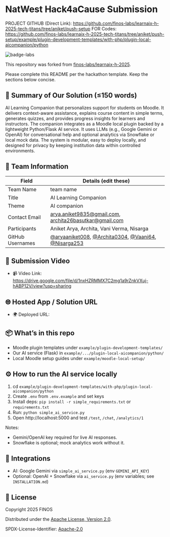# NatWest Hack4aCause Submission

PROJECT GITHUB (Direct Link): https://github.com/finos-labs/learnaix-h-2025-tech-titans/tree/aniket/push-setup
FOR Codes: https://github.com/finos-labs/learnaix-h-2025-tech-titans/tree/aniket/push-setup/example/plugin-development-templates/with-php/plugin-local-aicompanion/python


![badge-labs](https://user-images.githubusercontent.com/327285/230928932-7c75f8ed-e57b-41db-9fb7-a292a13a1e58.svg)

This repository was forked from [finos-labs/learnaix-h-2025](https://github.com/finos-labs/learnaix-h-2025).

Please complete this README per the hackathon template. Keep the sections below concise.

## 📄 Summary of Our Solution (≤150 words)
AI Learning Companion that personalizes support for students on Moodle. It delivers context-aware assistance, explains course content in simple terms, generates quizzes, and provides progress insights for learners and instructors. The companion integrates as a Moodle local plugin backed by a lightweight Python/Flask AI service. It uses LLMs (e.g., Google Gemini or OpenAI) for conversational help and optional analytics via Snowflake or local mock data. The system is modular, easy to deploy locally, and designed for privacy by keeping institution data within controlled environments.

## 👥 Team Information
| Field            | Details (edit these)                    |
| ---------------- | --------------------------------------- |
| Team Name        | team name                               |
| Title            | AI Learning Companion                   |
| Theme            | AI companion                            |
| Contact Email    | arya.aniket9835@gmail.com, archita26basutkar@gmail.com |
| Participants     | Aniket Arya, Archita, Vani Verma, Nisarga |
| GitHub Usernames | [@aryaaniket008](https://github.com/aryaaniket008), [@Archita0304](https://github.com/Archita0304), [@Vaani64](https://github.com/Vaani64), [@Nisarga253](https://github.com/Nisarga253) |

## 🎥 Submission Video
- 📹 Video Link: https://drive.google.com/file/d/1nxHZRMMX7C2mg1a9rZnkVXuj-hABP12V/view?usp=sharing

## 🌐 Hosted App / Solution URL
- 🌍 Deployed URL: <add link if deployed>

## 📦 What’s in this repo
- Moodle plugin templates under `example/plugin-development-templates/`
- Our AI service (Flask) in `example/.../plugin-local-aicompanion/python/`
- Local Moodle setup guides under `example/moodle-local-setup/`

## ⚙️ How to run the AI service locally
1. cd `example/plugin-development-templates/with-php/plugin-local-aicompanion/python`
2. Create `.env` from `.env.example` and set keys
3. Install deps: `pip install -r simple_requirements.txt` or `requirements.txt`
4. Run: `python simple_ai_service.py`
5. Open http://localhost:5000 and test `/test`, `/chat`, `/analytics/1`

Notes:
- Gemini/OpenAI key required for live AI responses.
- Snowflake is optional; mock analytics work without it.

## 🔗 Integrations
- AI: Google Gemini via `simple_ai_service.py` (env `GEMINI_API_KEY`)
- Optional: OpenAI + Snowflake via `ai_service.py` (env variables; see `INSTALLATION.md`)

## 📝 License
Copyright 2025 FINOS

Distributed under the [Apache License, Version 2.0](http://www.apache.org/licenses/LICENSE-2.0).

SPDX-License-Identifier: [Apache-2.0](https://spdx.org/licenses/Apache-2.0)
